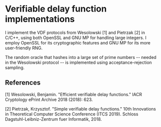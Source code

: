 # Verifiable delay function implementations
I implement the VDF protocols from Wesolowski [1] and Pietrzak [2] in C/C++, using both OpenSSL and GNU MP for handling large integers.
I employ OpenSSL for its cryptographic features and GNU MP for its more user-friendly RNG.

The random oracle that hashes into a large set of prime numbers -- needed in the Wesolowski protocol -- is implemented using acceptance-rejection sampling.

## References
[1] Wesolowski, Benjamin. "Efficient verifiable delay functions." IACR Cryptology ePrint Archive 2018 (2018): 623.

[2] Pietrzak, Krzysztof. "Simple verifiable delay functions." 10th Innovations in Theoretical Computer Science Conference (ITCS 2019). Schloss Dagstuhl-Leibniz-Zentrum fuer Informatik, 2018.
